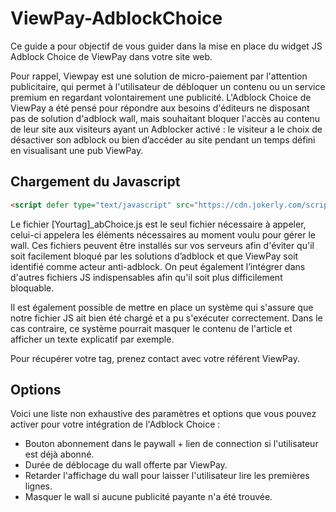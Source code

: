 # ViewPay-AdblockChoice

Ce guide a pour objectif de vous guider dans la mise en place du widget JS Adblock Choice de ViewPay dans votre site web.

Pour rappel, Viewpay est une solution de micro-paiement par l'attention publicitaire, qui permet à l'utilisateur de débloquer un contenu ou un service premium en regardant volontairement une publicité.
L'Adblock Choice de ViewPay a été pensé pour répondre aux besoins d'éditeurs ne disposant pas de solution d'adblock wall, mais souhaitant bloquer l'accès au contenu de leur site aux visiteurs ayant un Adblocker activé : le visiteur a le choix de désactiver son adblock ou bien d’accéder au site pendant un temps défini en visualisant une pub ViewPay.

## Chargement du Javascript
```html
<script defer type="text/javascript" src="https://cdn.jokerly.com/scripts/[Yourtag]_abChoice.js"></script> 
```
Le fichier [Yourtag]_abChoice.js est le seul fichier nécessaire à appeler, celui-ci appelera les éléments nécessaires au moment voulu pour gérer le wall.
Ces fichiers peuvent être installés sur vos serveurs afin d'éviter qu'il soit facilement bloqué par les solutions d’adblock et que ViewPay soit identifié comme acteur anti-adblock.
On peut également l’intégrer dans d'autres fichiers JS indispensables afin qu'il soit plus difficilement bloquable.

Il est également possible de mettre en place un système qui s'assure que notre fichier JS ait bien été chargé et a pu s'exécuter correctement. Dans le cas contraire, ce système pourrait masquer le contenu de l'article et afficher un texte explicatif par exemple.


Pour récupérer votre tag, prenez contact avec votre référent ViewPay.


## Options
Voici une liste non exhaustive des paramètres et options que vous pouvez activer pour votre intégration de l'Adblock Choice : 

- Bouton abonnement dans le paywall + lien de connection si l'utilisateur est déjà abonné.
- Durée de déblocage du wall offerte par ViewPay.
- Retarder l'affichage du wall pour laisser l'utilisateur lire les premières lignes.
- Masquer le wall si aucune publicité payante n'a été trouvée.
